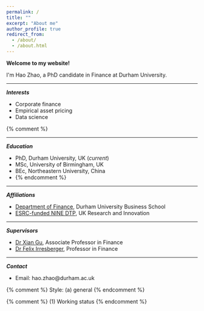 ```yaml
---
permalink: /
title: ""
excerpt: "About me"
author_profile: true
redirect_from: 
  - /about/
  - /about.html
---
```


**Welcome to my website!**

I'm Hao Zhao, a PhD candidate in Finance at Durham University.

***
***Interests***
- Corporate finance
- Empirical asset pricing
- Data science

{% comment %}
***
***Education***
- PhD, Durham University, UK (*current*)
- MSc, University of Birmingham, UK
- BEc, Northeastern University, China
- {% endcomment %}

***
***Affiliations***
- [Department of Finance](https://www.durham.ac.uk/business/about/departments/finance/ "Department of Finance, Durham University Business School"), Durham University Business School
- [ESRC-funded NINE DTP](https://www.ninedtp.ac.uk/ "The Northern Ireland and North East Doctoral Training Partnership"), UK Research and Innovation

***
***Supervisors***
- [Dr Xian Gu](https://www.durham.ac.uk/business/our-people/xian-gu/), Associate Professor in Finance
- [Dr Felix Irresberger](https://www.durham.ac.uk/business/our-people/felix-irresberger/), Professor in Finance

***
***Contact***

<div>
  <ul>
    <li> Email: hao.zhao@durham.ac.uk
      <span id="workingstatus">
        <svg viewBox="0 0 20 20" width="8" height="8">
          <path id="second-hand" d="M10 6 L10 6" stroke="white" stroke-width="5" stroke-linecap="round" />
        </svg>
      </span> 
    </li>
  </ul>
</div>




{% comment %} 
  Style: (a) general
{% endcomment %} 

<link rel="stylesheet" type="text/css" href="/assets/css/widgets_style/widgets.css">

{% comment %} 
  (1) Working status
{% endcomment %} 

<script src="https://cdnjs.cloudflare.com/ajax/libs/moment.js/2.29.1/moment.min.js"></script>
<script src="https://cdnjs.cloudflare.com/ajax/libs/moment-timezone/0.5.33/moment-timezone-with-data-10-year-range.min.js"></script>

<script src="/assets/js/widgets/working-status.js"></script>
